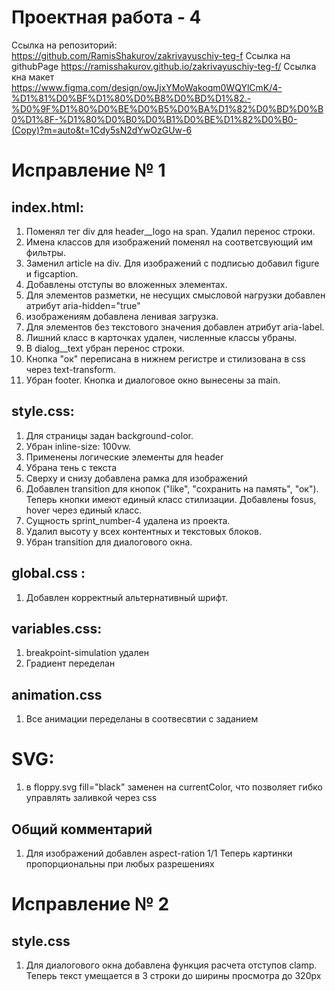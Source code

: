 # Проектная работа - 4
Ссылка на репозиторий: https://github.com/RamisShakurov/zakrivayuschiy-teg-f
Ссылка на githubPage https://ramisshakurov.github.io/zakrivayuschiy-teg-f/
Ссылка кна макет https://www.figma.com/design/owJjxYMoWakoqm0WQYlCmK/4-%D1%81%D0%BF%D1%80%D0%B8%D0%BD%D1%82.-%D0%9F%D1%80%D0%BE%D0%B5%D0%BA%D1%82%D0%BD%D0%B0%D1%8F-%D1%80%D0%B0%D0%B1%D0%BE%D1%82%D0%B0-(Copy)?m=auto&t=1Cdy5sN2dYwOzGUw-6

# Исправление № 1

## index.html:
1. Поменял тег div для header__logo на span. Удалил перенос строки.
2. Имена классов для изображений поменял на соответсвующий им фильтры.
3. Заменил article на div. Для изображений с подписью добавил figure и figcaption.
4. Добавлены отступы во вложенных элементах.
5. Для элементов разметки, не несущих смысловой нагрузки добавлен атрибут aria-hidden="true"
6. изображениям добавлена ленивая загрузка.
7. Для элементов без текстового значения добавлен атрибут aria-label.
8. Лишний класс в карточках удален, численные классы убраны.
9. В dialog__text убран перенос строки.
10. Кнопка "ок" переписана в нижнем регистре и стилизована в css через text-transform. 
11. Убран footer. Кнопка и диалоговое окно вынесены за main. 
## style.css:
1. Для страницы задан background-color.
2. Убран inline-size: 100vw.
3. Применены логические элементы для header
4. Убрана тень с текста
5. Сверху и снизу добавлена рамка для изображений
6. Добавлен transition для кнопок ("like", "сохранить на память", "ок"). Теперь кнопки имеют единый класс стилизации. Добавлены fosus, hover через единый класс.
7. Сущность sprint_number-4 удалена из проекта.
8. Удалил высоту у всех контентных и текстовых блоков.
9. Убран transition для диалогового окна.

## global.css :
1. Добавлен корректный альтернативный шрифт.

## variables.css:
1. breakpoint-simulation удален
2. Градиент переделан

## animation.css 
1. Все анимации переделаны в соотвесвтии с заданием
# SVG:
1. в floppy.svg fill="black" заменен на currentColor, что позволяет гибко управлять заливкой через css
## Общий комментарий
1. Для изображений добавлен aspect-ration 1/1 Теперь картинки пропорциональны при любых разрешениях

# Исправление № 2
## style.css
1. Для диалогового окна добавлена функция расчета отступов clamp. Теперь текст умещается в 3 строки до ширины просмотра до 320px 
